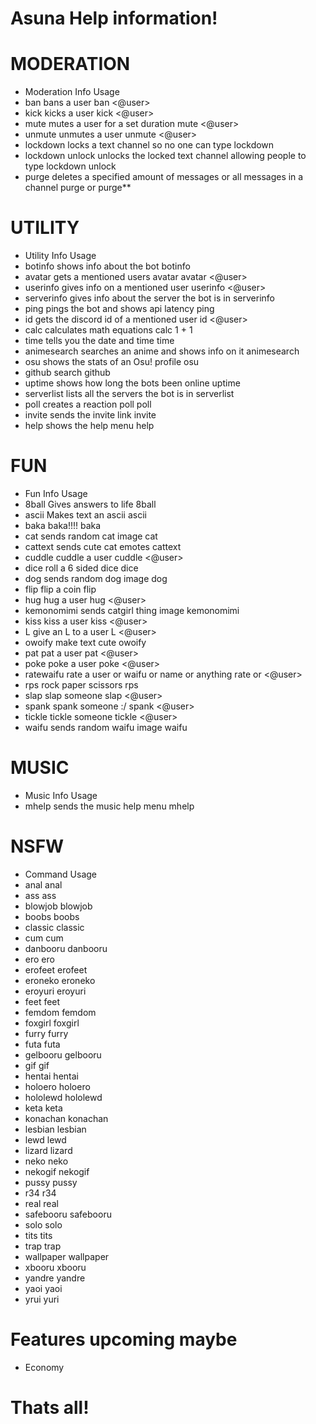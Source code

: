 # Asuna Help information!
# MODERATION
* Moderation	Info	Usage
* ban	bans a user	ban <@user>
* kick	kicks a user	kick <@user>
* mute	mutes a user for a set duration	mute <@user>
* unmute	unmutes a user	unmute <@user>
* lockdown	locks a text channel so no one can type	lockdown
* lockdown unlock	unlocks the locked text channel allowing people to type	lockdown unlock
* purge	deletes a specified amount of messages or all messages in a channel	purge <number> or purge**
# UTILITY
* Utility	Info	Usage
* botinfo	shows info about the bot	botinfo
* avatar	gets a mentioned users avatar	avatar <@user>
* userinfo	gives info on a mentioned user	userinfo <@user>
* serverinfo	gives info about the server the bot is in	serverinfo
* ping	pings the bot and shows api latency	ping
* id	gets the discord id of a mentioned user	id <@user>
* calc	calculates math equations	calc 1 + 1
* time	tells you the date and time	time
* animesearch	searches an anime and shows info on it	animesearch <anime tittle>
* osu	shows the stats of an Osu! profile	osu <osu profile>
* github	search github	
* uptime	shows how long the bots been online	uptime
* serverlist	lists all the servers the bot is in	serverlist
* poll	creates a reaction poll	poll <question>
* invite	sends the invite link	invite
* help	shows the help menu	help
# FUN
* Fun	Info	Usage
* 8ball	Gives answers to life	8ball <question>
* ascii	Makes text an ascii	ascii <text>
* baka	baka!!!!	baka
* cat	sends random cat image	cat
* cattext	sends cute cat emotes	cattext
* cuddle	cuddle a user	cuddle <@user>
* dice	roll a 6 sided dice	dice
* dog	sends random dog image	dog
* flip	flip a coin	flip
* hug	hug a user	hug <@user>
* kemonomimi	sends catgirl thing image	kemonomimi
* kiss	kiss a user	kiss <@user>
* L	give an L to a user	L <@user>
* owoify	make text cute	owoify <text>
* pat	pat a user	pat <@user>
* poke	poke a user	poke <@user>
* ratewaifu	rate a user or waifu or name or anything	rate <text> or <@user>
* rps	rock paper scissors	rps
* slap	slap someone	slap <@user>
* spank	spank someone :/	spank <@user>
* tickle	tickle someone	tickle <@user>
* waifu	sends random waifu image	waifu
# MUSIC
* Music	Info	Usage
* mhelp	sends the music help menu	mhelp
# NSFW
* Command	Usage
* anal	anal
* ass	ass
* blowjob	blowjob
* boobs	boobs
* classic	classic
* cum	cum
* danbooru	danbooru <search query>
* ero	ero
* erofeet	erofeet
* eroneko	eroneko
* eroyuri	eroyuri
* feet	feet
* femdom	femdom
* foxgirl	foxgirl
* furry	furry
* futa	futa
* gelbooru	gelbooru <search query>
* gif	gif
* hentai	hentai
* holoero	holoero
* hololewd	hololewd
* keta	keta
* konachan	konachan <search query>
* lesbian	lesbian
* lewd	lewd
* lizard	lizard
* neko	neko
* nekogif	nekogif
* pussy	pussy
* r34	r34 <search query>
* real	real
* safebooru	safebooru <search query>
* solo	solo
* tits	tits
* trap	trap
* wallpaper	wallpaper
* xbooru	xbooru <search query>
* yandre	yandre
* yaoi	yaoi
* yrui	yuri
# Features upcoming maybe
* Economy
# Thats all!
